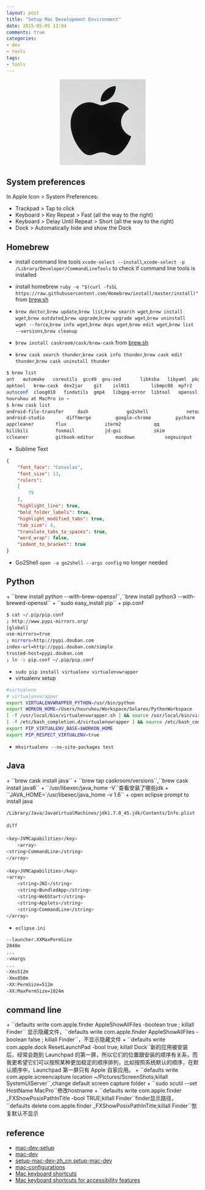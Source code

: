 ```yaml
---
layout: post
title: "Setup Mac Development Environment"
date: 2015-05-05 12:04
comments: true
categories: 
- dev
- tools
tags:
- tools
---
```

<p><center><img src="/images/apple_mac_logo.jpg" width=225 height=225/></center></p>

<h2 id="system-preferences">System preferences</h2>

In Apple Icon > System Preferences:

+ Trackpad > Tap to click
+ Keyboard > Key Repeat > Fast (all the way to the right)
+ Keyboard > Delay Until Repeat > Short (all the way to the right)
+ Dock > Automatically hide and show the Dock

<!-- more -->

<h2 id="homebrew">Homebrew</h2>

+ install command line tools ``xcode-select --install``,``xcode-select -p
/Library/Developer/CommandLineTools`` to check if command line tools is installed

+ install homebrew ``ruby -e "$(curl -fsSL https://raw.githubusercontent.com/Homebrew/install/master/install)"`` from [brew.sh](http://brew.sh/)

+ ``brew doctor``,``brew update``,``brew list``,``brew search wget``,``brew install wget``,``brew outdated``,``brew upgrade``,``brew upgrade wget``,``brew uninstall wget --force``,``brew info wget``,``brew deps wget``,``brew edit wget``,``brew list --versions``,``brew cleanup``

+ ``brew install caskroom/cask/brew-cask`` from [brew.sh](https://brew.sh/index_zh-cn)
+ ``brew cask search thunder``,``brew cask info thunder``,``brew cask edit thunder``,``brew cask uninstall thunder``

```bash
$ brew list
ant	  automake   coreutils	gcc49  gnu-sed	     libksba   libyaml	pkg-config  tig
apktool   brew-cask  dex2jar	git    isl011	     libmpc08  mpfr2	readline    tree
autoconf  cloog018   findutils	gmp4   libgpg-error  libtool   openssl	rename	    wget
houruhou at MacPro in ~
$ brew cask list
android-file-transfer	  dash			    go2shell		      neteasemusic		sublime-text
android-studio		  diffmerge		    google-chrome	      pycharm			vlc
appcleaner		  flux			    iterm2		      qq
bilibili		  foxmail		    jd-gui		      skim
ccleaner		  gitbook-editor	    macdown		      sogouinput
```

+ Sublime Text

```json
{
    "font_face": "Consolas",
    "font_size": 13,
    "rulers":
    [
        79
    ],
    "highlight_line": true,
    "bold_folder_labels": true,
    "highlight_modified_tabs": true,
    "tab_size": 4,
    "translate_tabs_to_spaces": true,
    "word_wrap": false,
    "indent_to_bracket": true
}
```

+ Go2Shell ``open -a go2shell --args config`` no longer needed

<h2 id="python">Python</h2>
+ ``brew install python --with-brew-openssl``,``brew install python3 --with-brewed-openssl``
+ ``sudo easy_install pip``
+ pip.conf

```bash
$ cat ~/.pip/pip.conf
; http://www.pypi-mirrors.org/
[global]
use-mirrors=true
; mirrors=http://pypi.douban.com
index-url=http://pypi.douban.com/simple
trusted-host=pypi.douban.com
; ln -s pip.conf ~/.pip/pip.conf
```

+ ``sudo pip install virtualenv virtualenvwrapper``
+ virtualenv setup

```bash
#virtualenv
# virtualenvwrapper
export VIRTUALENVWRAPPER_PYTHON=/usr/bin/python
export WORKON_HOME=/Users/houruhou/Workspace/Solarex/PythonWorkspace
[ -f /usr/local/bin/virtualenvwrapper.sh ] && source /usr/local/bin/virtualenvwrapper.sh
[ -f /etc/bash_completion.d/virtualenvwrapper ] && source /etc/bash_completion.d/virtualenvwrapper
export PIP_VIRTUALENV_BASE=$WORKON_HOME
export PIP_RESPECT_VIRTUALENV=true
```

+ ``mkvirtualenv --no-site-packages test``

<h2 id="java">Java</h2>
+ ``brew cask install java``
+ ``brew tap caskroom/versions``,``brew cask install java6``
+ ``/usr/libexec/java_home -V``查看安装了哪些jdk
+ ``JAVA_HOME=`/usr/libexec/java_home -v 1.6``
+ open eclipse prompt to install java

```bash
/Library/Java/JavaVirtualMachines/jdk1.7.0_45.jdk/Contents/Info.plist

diff

<key>JVMCapabilities</key>
    <array>
<string>CommandLine</string>
</array>

<key>JVMCapabilities</key>
<array>
    <string>JNI</string>
    <string>BundledApp</string>
    <string>WebStart</string>
    <string>Applets</string>
    <string>CommandLine</string>
</array>
```

+ ``eclipse.ini``

```bash
--launcher.XXMaxPermSize
2048m
...
-vmargs
...
-Xms512m
-Xmx850m
-XX:PermSize=512m
-XX:MaxPermSize=1024m
```

<h2 id="command-line">command line</h2>
+ ``defaults write com.apple.finder AppleShowAllFiles -boolean true ; killall Finder`` 显示隐藏文件，``defaults write com.apple.finder AppleShowAllFiles -boolean false ; killall Finder``，不显示隐藏文件
+ ``defaults write com.apple.dock ResetLaunchPad -bool true; killall Dock``新的应用被安装后，经常会跑到 Launchpad 的第一屏，所以它们的位置跟安装的顺序有关系，而我更希望它们可以按照某种更加稳定的顺序排列，比如按照系统默认的顺序，在默认顺序中，Launchpad 第一屏只有 Apple 自家应用。
+ ``defaults write com.apple.screencapture location ~/Pictures/ScreenShots;killall SystemUIServer``,change default screen capture folder
+ ``sudo scutil --set HostName MacPro``修改hostname
+ ``defaults write com.apple.finder _FXShowPosixPathInTitle -bool TRUE;killall Finder``finder显示路径，``defaults delete com.apple.finder _FXShowPosixPathInTitle;killall Finder``恢复默认不显示

<h2 id="reference">reference</h2>

+ [mac-dev-setup](https://github.com/nicolashery/mac-dev-setup)
+ [mac-dev](https://github.com/pubyun/macdev)
+ [setup-mac-dev-zh_cn](https://aaaaaashu.gitbooks.io/mac-dev-setup/content/SystemPreferences/index.html),[setup-mac-dev](http://sourabhbajaj.com/mac-setup/)
+ [mac-configurations](https://github.com/solarex/macconfigurations)
+ [Mac keyboard shortcuts](https://support.apple.com/en-us/HT201236)
+ [Mac keyboard shortcuts for accessibility features](https://support.apple.com/en-us/HT204434)





